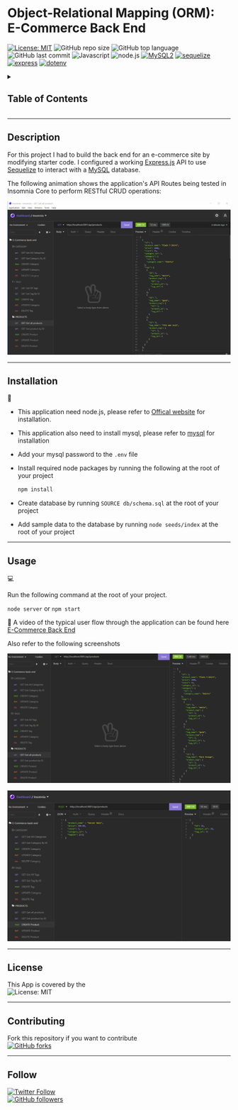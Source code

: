 # Object-Relational Mapping (ORM): E-Commerce Back End

[![License: MIT](https://img.shields.io/badge/License-MIT-yellow.svg)](https://opensource.org/licenses/MIT)
![GitHub repo size](https://img.shields.io/github/repo-size/MM-SalvoDragotta/E-Commerce-back-end)
![GitHub top language](https://img.shields.io/github/languages/top/MM-SalvoDragotta/E-Commerce-back-end)
![GitHub last commit](https://img.shields.io/github/last-commit/MM-SalvoDragotta/E-Commerce-back-end)
![Javascript](https://img.shields.io/badge/Javascript-yellow)
![node.js](https://img.shields.io/badge/-node.js-green)
[![MySQL2](https://img.shields.io/badge/-MySQL-red)](https://www.npmjs.com/package/mysql2)
[![sequelize](https://img.shields.io/badge/-sequelize-blueviolet)](https://www.npmjs.com/package/sequelize)
[![express](https://img.shields.io/badge/-express-red)](https://www.npmjs.com/package/express)
[![dotenv](https://img.shields.io/badge/-dotenv-blue)](https://www.npmjs.com/package/dotenv)

<details>
<summary><h2>Table of Contents</h2></summary>

- [Description](#description)
- [Installation](#installation)
- [Usage](#usage)
- [License](#license)
- [Contributing](#contributing)
- [Follow](#follow)
</details>

----

## Description

For this project I had to build the back end for an e-commerce site by modifying starter code. I configured a working [Express.js](https://www.npmjs.com/package/express) API to use [Sequelize](https://www.npmjs.com/package/sequelize) to interact with a [MySQL](https://dev.mysql.com/downloads/mysql/) database.

The following animation shows the application's API Routes being tested in Insomnia Core to perform RESTful CRUD operations:

![E-Commerce Back End](./assets/images/eCommerceBackEnd.gif)

----

## Installation

💾    

- This application need node.js, please refer to [Offical website](https://nodejs.org/en/download/) for installation.
- This application also need to install mysql, please refer to [mysql](https://coding-boot-camp.github.io/full-stack/mysql/mysql-installation-guide/) for installation
- Add your mysql password to the  ```.env``` file
- Install required node packages by running the following at the root of your project

    ```bash
    npm install
    ```

- Create database by running  ```SOURCE db/schema.sql``` at the root of your project
- Add sample data to the database by running  ```node seeds/index``` at the root of your project

----

## Usage

💻   
  
Run the following command at the root of your project.

`node server` or `npm start`

🎥  A video of the typical user flow through the application can be found here [E-Commerce Back End]() 

Also refer to the following screenshots

![Employee Tracker Get Product](./assets/images/E-CommerceBackEnd01.png)  

![Employee Tracker Create Product](./assets/images/E-CommerceBackEnd02.png) 

----

## License

This App is covered by the \
![License: MIT](https://img.shields.io/badge/License-MIT-yellow.svg)

----

## Contributing

Fork this repository if you want to contribute\
[![GitHub forks](https://img.shields.io/github/forks/MM-SalvoDragotta/team-profile-generator?style=social)](https://github.com/MM-SalvoDragotta/E-Commerce-back-end/fork)

----

## Follow
[![Twitter Follow](https://img.shields.io/twitter/follow/Dynamo_Sydney?style=social)](https://twitter.com/Dynamo_Sydney)\
[![GitHub followers](https://img.shields.io/github/followers/MM-SalvoDragotta?style=social)](https://github.com/MM-SalvoDragotta/)